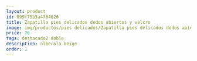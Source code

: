 ```yaml
---
layout: product
id: 899f75b5a4784626
title: Zapatilla pies delicados dedos abiertos y velcro
image: img/productos/pies delicados/Zapatilla pies delicados dedos abiertos y velcro=26=destacado2 doble=alberola beige.webp
price: 26
tags: destacado2 doble
description: alberola beige
order: 1
---
```

